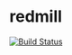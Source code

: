 # redmill

[![Build Status](https://travis-ci.org/lamyj/redmill.svg?branch=master)](https://travis-ci.org/lamyj/redmill)
